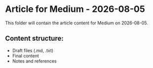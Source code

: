# Article for Medium - 2026-08-05

This folder will contain the article content for Medium on 2026-08-05.

## Content structure:
- Draft files (.md, .txt)
- Final content
- Notes and references
